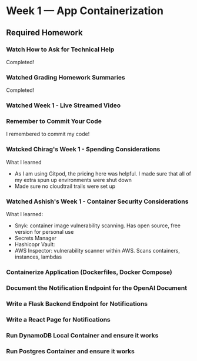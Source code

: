 # Week 1 — App Containerization

## Required Homework
### Watch How to Ask for Technical Help	
Completed!

### Watched Grading Homework Summaries	
Completed!

### Watched Week 1 - Live Streamed Video	

### Remember to Commit Your Code	
I remembered to commit my code!

### Watcked Chirag's Week 1 - Spending Considerations	
What I learned
- As I am using Gitpod, the pricing here was helpful. I made sure that all of my extra spun up environments were shut down
- Made sure no cloudtrail trails were set up

### Watched Ashish's Week 1 - Container Security Considerations	
What I learned:
- Snyk: container image vulnerability scanning. Has open source, free version for personal use 
- Secrets Manager
- Hashicopr Vault: 
- AWS Inspector: vulnerability scanner within AWS. Scans containers, instances, lambdas

### Containerize Application (Dockerfiles, Docker Compose)	

### Document the Notification Endpoint for the OpenAI Document	

### Write a Flask Backend Endpoint for Notifications	

### Write a React Page for Notifications	

### Run DynamoDB Local Container and ensure it works	

### Run Postgres Container and ensure it works	
